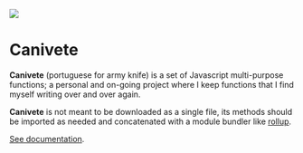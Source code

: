 ![](https://travis-ci.org/leofavre/canivete.svg?branch=master)

# Canivete

**Canivete** (portuguese for army knife) is a set of Javascript multi-purpose functions; a personal and on-going project where I keep functions that I find myself writing over and over again.

**Canivete** is not meant to be downloaded as a single file, its methods should be imported as needed and concatenated with a module bundler like [rollup](https://rollupjs.org/).

[See documentation](https://leofavre.github.io/canivete).